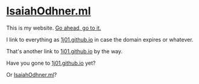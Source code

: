 
# [IsaiahOdhner.ml](http://1j01.github.io)

This is my website. [Go ahead, go to it.](http://1j01.github.io)

I link to everything as [1j01.github.io](http://1j01.github.io) in case the domain expires or whatever.

That's another link to [1j01.github.io](http://1j01.github.io) by the way.

Have you gone to [1j01.github.io](http://1j01.github.io) yet?

Or [IsaiahOdhner.ml](http://IsaiahOdhner.ml)?

